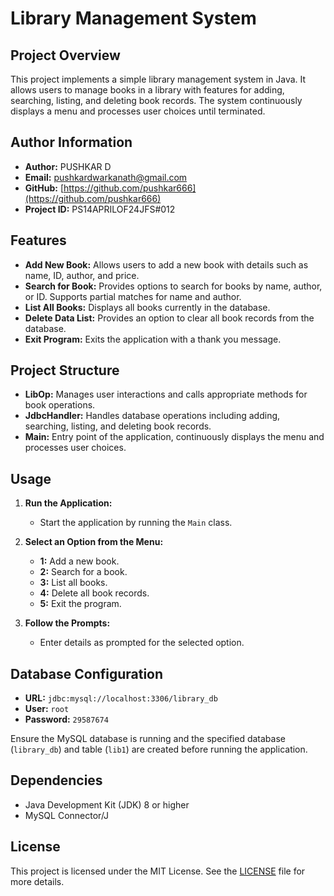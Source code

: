 # Library Management System

## Project Overview
This project implements a simple library management system in Java. 
It allows users to manage books in a library with features for adding, searching, listing, and deleting book records. 
The system continuously displays a menu and processes user choices until terminated.

## Author Information
- **Author:** PUSHKAR D
- **Email:** pushkardwarkanath@gmail.com
- **GitHub:** [https://github.com/pushkar666](https://github.com/pushkar666)
- **Project ID:** PS14APRILOF24JFS#012

## Features
- **Add New Book:** Allows users to add a new book with details such as name, ID, author, and price.
- **Search for Book:** Provides options to search for books by name, author, or ID. Supports partial matches for name and author.
- **List All Books:** Displays all books currently in the database.
- **Delete Data List:** Provides an option to clear all book records from the database.
- **Exit Program:** Exits the application with a thank you message.

## Project Structure
- **LibOp:** Manages user interactions and calls appropriate methods for book operations.
- **JdbcHandler:** Handles database operations including adding, searching, listing, and deleting book records.
- **Main:** Entry point of the application, continuously displays the menu and processes user choices.

## Usage
1. **Run the Application:**
   - Start the application by running the `Main` class.
   
2. **Select an Option from the Menu:**
   - **1:** Add a new book.
   - **2:** Search for a book.
   - **3:** List all books.
   - **4:** Delete all book records.
   - **5:** Exit the program.

3. **Follow the Prompts:**
   - Enter details as prompted for the selected option.

## Database Configuration
- **URL:** `jdbc:mysql://localhost:3306/library_db`
- **User:** `root`
- **Password:** `29587674`

Ensure the MySQL database is running and the specified database (`library_db`) and table (`lib1`) are created before running the application.

## Dependencies
- Java Development Kit (JDK) 8 or higher
- MySQL Connector/J

## License
This project is licensed under the MIT License. See the [LICENSE](https://choosealicense.com/licenses/mit/) file for more details.

